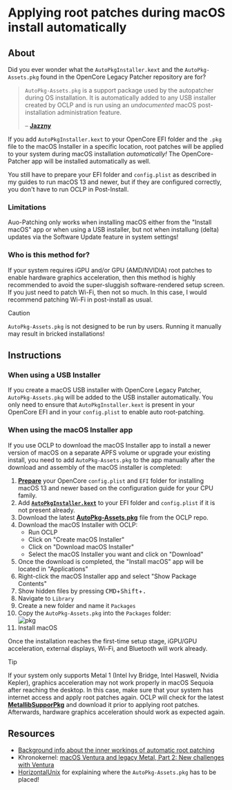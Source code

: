 # Applying root patches during macOS install automatically 

## About

Did you ever wonder what the `AutoPkgInstaller.kext` and the `AutoPkg-Assets.pkg` found in the OpenCore Legacy Patcher repository are for?

> `AutoPkg-Assets.pkg` is a support package used by the autopatcher during OS installation. It is automatically added to any USB installer created by OCLP and is run using an *undocumented* macOS post-installation administration feature.
> 
> – [**Jazzny**](https://forums.macrumors.com/threads/macos-12-monterey-on-unsupported-macs-thread.2299557/page-283?post=31315624#post-31315624)

If you add `AutoPkgInstaller.kext` to your OpenCore EFI folder and the `.pkg` file to the macOS Installer in a specific location, root patches will be applied to your system during macOS installation *automatically!* The OpenCore-Patcher app will be installed automatically as well.

You still have to prepare your EFI folder and `config.plist` as described in my guides to run macOS 13 and newer, but if they are configured correctly, you don't have to run OCLP in Post-Install.

### Limitations
Auo-Patching only works when installing macOS either from the "Install macOS" app or when using a USB installer, but not when installung (delta) updates via the Software Update feature in system settings!

### Who is this method for?

If your system requires iGPU and/or GPU (AMD/NVIDIA) root patches to enable hardware graphics acceleration, then this method is highly recommended to avoid the super-sluggish software-rendered setup screen. If you just need to patch Wi-Fi, then not so much. In this case, I would recommend patching Wi-Fi in post-install as usual.

> [!CAUTION]
> 
> `AutoPkg-Assets.pkg` is not designed to be run by users. Running it manually may result in bricked installations!

## Instructions

### When using a USB Installer
If you create a macOS USB installer with OpenCore Legacy Patcher, `AutoPkg-Assets.pkg` will be added to the USB installer automatically. You only need to ensure that `AutoPkgInstaller.kext` is present in your OpenCore EFI and in your `config.plist` to enable auto root-patching.

### When using the macOS Installer app
If you use OCLP to download the macOS Installer app to install a newer version of macOS on a separate APFS volume or upgrade your existing install, you need to add `AutoPkg-Assets.pkg` to the app manually after the download and assembly of the macOS installer is completed:

1. [**Prepare**](https://github.com/5T33Z0/OCLP4Hackintosh/tree/main?tab=readme-ov-file#configuration-guides) your OpenCore `config.plist` and `EFI` folder for installing macOS 13 and newer based on the configuration guide for your CPU family.
2. Add [**`AutoPkgInstaller.kext`**](https://github.com/dortania/OpenCore-Legacy-Patcher/tree/main/payloads/Kexts/Acidanthera) to your EFI folder and `config.plist` if it is not present already.
3. Download the latest [**AutoPkg-Assets.pkg**](https://github.com/dortania/OpenCore-Legacy-Patcher/releases) file from the OCLP repo.
4. Download the macOS Installer with OCLP:
   - Run OCLP
   - Click on "Create macOS Installer"
   - Click on "Download macOS Installer" 
   - Select the macOS Installer you want and click on "Download"
5. Once the download is completed, the "Install macOS" app will be located in "Applications"
6. Right-click the macOS Installer app and select "Show Package Contents"
7. Show hidden files by pressing <kbd>CMD</kbd>+<kbd>Shift</kbd>+<kbd>.</kbd>
8. Navigate to `Library`
9. Create a new folder and name it `Packages`
10. Copy the `AutoPkg-Assets.pkg` into the `Packages` folder:<br>![pkg](https://github.com/user-attachments/assets/fa8ceb1d-2faa-42cb-9695-c2b23314fde0)
11. Install macOS

Once the installation reaches the first-time setup stage, iGPU/GPU acceleration, external displays, Wi-Fi, and Bluetooth will work already.

> [!TIP]
>
> If your system only supports Metal 1 (Intel Ivy Bridge, Intel Haswell, Nvidia Kepler), graphics acceleration may not work properly in macOS Sequoia after reaching the desktop. In this case, make sure that your system has internet access and apply root patches again. OCLP will check for the latest [**MetallibSupporPkg**](https://github.com/dortania/MetallibSupportPkg) and download it prior to applying root patches. Afterwards, hardware graphics acceleration should work as expected again.

## Resources
- [Background info about the inner workings of automatic root patching](https://github.com/dortania/OpenCore-Legacy-Patcher/pull/986)
- Khronokernel: [macOS Ventura and legacy Metal, Part 2: New challenges with Ventura](https://khronokernel.com/macos/2022/11/01/LEGACY-METAL-PART-2.html)
- [HorizontalUnix](https://github.com/HorizonUnix/PatchSonomaWiFiOnTheFly) for explaining where the `AutoPkg-Assets.pkg` has to be placed!
